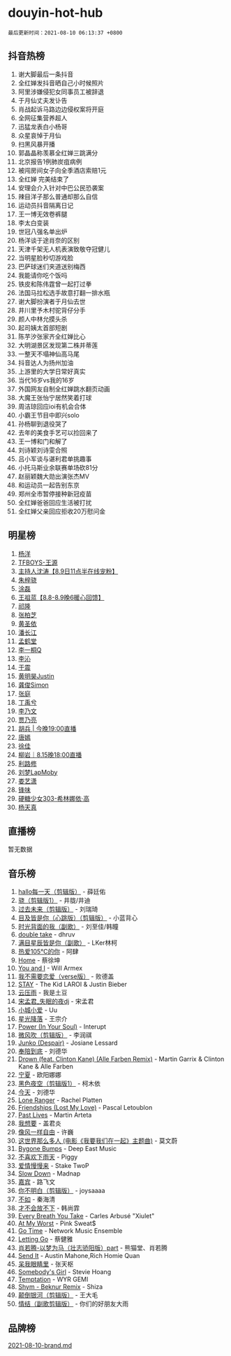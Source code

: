 # douyin-hot-hub

`最后更新时间：2021-08-10 06:13:37 +0800`

## 抖音热榜

1. 谢大脚最后一条抖音
1. 全红婵发抖音晒自己小时候照片
1. 阿里涉嫌侵犯女同事员工被辞退
1. 于月仙丈夫发讣告
1. 肖战起诉马路边边侵权案将开庭
1. 全网征集营养超人
1. 迅猛龙表白小杨哥
1. 众星哀悼于月仙
1. 扫黑风暴开播
1. 郭晶晶称羡慕全红婵三跳满分
1. 北京报告1例肺炭疽病例
1. 被闯房间女子向全季酒店索赔1元
1. 全红婵 完美结束了
1. 安理会介入针对中巴公民恐袭案
1. 辣目洋子那么普通却那么自信
1. 运动员抖音隔离日记
1. 王一博无效卷裤腿
1. 李太白变装
1. 世冠八强名单出炉
1. 杨洋谈于途肖奈的区别
1. 天津千架无人机表演致敬夺冠健儿
1. 当明星脸秒切游戏脸
1. 巴萨球迷们夹道送别梅西
1. 我能请你吃个饭吗
1. 铁皮和陈伟霆曾一起打过拳
1. 法国马拉松选手故意打翻一排水瓶
1. 谢大脚扮演者于月仙去世
1. 井川里予木村驼背仔分手
1. 颜人中林允摸头杀
1. 起司姨太首部短剧
1. 陈芋汐张家齐全红婵比心
1. 大明湖景区发现第二株并蒂莲
1. 一整天不塌神仙高马尾
1. 抖音达人为扬州加油
1. 上游里的大学日常好真实
1. 当代16岁vs我的16岁
1. 外国网友自制全红婵跳水翻页动画
1. 大魔王张怡宁居然笑着打球
1. 周洁琼回应ioi有机会合体
1. 小霸王节目中即兴solo
1. 孙杨聊到退役哭了
1. 去年的美食手艺可以捡回来了
1. 王一博和门和解了
1. 刘诗颖刘诗雯合照
1. 吕小军谈与谌利君单挑趣事
1. 小托马斯业余联赛单场砍81分
1. 赵丽颖魏大勋出演张杰MV
1. 和运动员一起告别东京
1. 郑州全市暂停接种新冠疫苗
1. 全红婵爸爸回应生活被打扰
1. 全红婵父亲回应拒收20万慰问金

## 明星榜

1. [杨洋](https://www.iesdouyin.com/share/user/87701259337?sec_uid=MS4wLjABAAAAOpJGiYjSCWcc2XSJ03nPGQtOdYc-Z3OAKHeJPu5yOs4)
1. [TFBOYS-王源](https://www.iesdouyin.com/share/user/1763236877960222?sec_uid=MS4wLjABAAAA8uXa2LCUpkwFjSFv9H3RhOb-po6C4-Djmjn-h6UaGKYbFcaFcIJhWcYH8WHKLo4b)
1. [主持人沈涛【8.9日11点半在线宠粉】](https://www.iesdouyin.com/share/user/81581456812?sec_uid=MS4wLjABAAAA1LvDahva_AR9xVugIzHUme0Kw7fux45QUjujq8q_I6A)
1. [朱梓骁](https://www.iesdouyin.com/share/user/64036627979?sec_uid=MS4wLjABAAAAap4V4ShgmTBxsTl5JgKYnkywnroBJKyLRxAFAUHsD_0)
1. [涂磊](https://www.iesdouyin.com/share/user/58078054954?sec_uid=MS4wLjABAAAAyj9GWtEMNtvyynBb2MaVe_nWeq0fkomuURHCHelaSAA)
1. [王祖蓝【8.8-8.9晚6暖心回馈】](https://www.iesdouyin.com/share/user/98351247903?sec_uid=MS4wLjABAAAAoHTl2cs7OqpyinoAiGghqplvqO2xtBNF1Q1eIuJv_Ww)
1. [祁隆](https://www.iesdouyin.com/share/user/77685110493?sec_uid=MS4wLjABAAAAa2w5GvplqTeWyGZpQSPnYECvTzKEmwKjP0iSRADvNqw)
1. [张柏芝](https://www.iesdouyin.com/share/user/83204842726829?sec_uid=MS4wLjABAAAAak8ElxZLmBZk6jessKl6pA3KEpkijlAr_Wdci_9DKXg)
1. [黄圣依](https://www.iesdouyin.com/share/user/93235016331?sec_uid=MS4wLjABAAAALjZMajz2zHBMrfYQqtRyKTMrU8G9XHrjw2FA8QGkNZE)
1. [潘长江](https://www.iesdouyin.com/share/user/110440451954?sec_uid=MS4wLjABAAAAdrflbPJfPSk27PjC7g8uMCKOS77e4zbvlZIIUNKDaog)
1. [孟鹤堂](https://www.iesdouyin.com/share/user/61886945408?sec_uid=MS4wLjABAAAANeH2KJkCqLcWg67snG8HZMXrSjXv_9jB6XMnSQ-JoF4)
1. [李一桐Q](https://www.iesdouyin.com/share/user/3812745345775134?sec_uid=MS4wLjABAAAAPAycCvya_yQvt99oAC5exV2SSKmJfcK4opQPRxPewCUFXRNBLtkugS0Q9-5JLzh4)
1. [李沁](https://www.iesdouyin.com/share/user/104979772835?sec_uid=MS4wLjABAAAAhcyXr1LoGVFpQfCHXATmfm3bBHogPhLhSk3-Mgfp26I)
1. [于震](https://www.iesdouyin.com/share/user/96439419199?sec_uid=MS4wLjABAAAAU9MrNhbXpHI3th2zwpxwGSv2Uitv1FlsWq7JrMUg034)
1. [黄明昊Justin](https://www.iesdouyin.com/share/user/101794044163?sec_uid=MS4wLjABAAAAmKwuuSO8BYz7pKgram7STRCgzdbdag78vNqQUFCYxH8)
1. [龚俊Simon](https://www.iesdouyin.com/share/user/86200478082?sec_uid=MS4wLjABAAAALrg3u74IgjC03_4MBSO00O03QkLHA0UjM5ejXvXDDm0)
1. [张庭](https://www.iesdouyin.com/share/user/98282802298?sec_uid=MS4wLjABAAAAmvx03_4dmvU4IouLcpVqVvabF3rgKym0WjOjLoVqPos)
1. [丁禹兮](https://www.iesdouyin.com/share/user/57257593483?sec_uid=MS4wLjABAAAAFRJqwRwtwDhrksz7XaV0BMN0mGHCxiGHRk1VTp6TBiU)
1. [李乃文](https://www.iesdouyin.com/share/user/59474270117?sec_uid=MS4wLjABAAAAXHUfFJab4UljWrDBmVbNPD0PmpFjG8a7TW1QzZ6G8-4)
1. [贾乃亮](https://www.iesdouyin.com/share/user/62226264798?sec_uid=MS4wLjABAAAAdblp-7Qqm7l3ySiwDsPzBWFQ1OOKMbbLLDAXS1x_zlY)
1. [胡兵 | 今晚19:00直播](https://www.iesdouyin.com/share/user/97248035156?sec_uid=MS4wLjABAAAAlRwVXiC0Jmnam79WPIWjuUdDx8eg_iqThXNf0pfyfdc)
1. [唐嫣](https://www.iesdouyin.com/share/user/94672106361?sec_uid=MS4wLjABAAAAltSRW8voN2up4b6iQ9N0svmWVqwfuNYBT01c7y3QHjI)
1. [徐佳](https://www.iesdouyin.com/share/user/87487212022?sec_uid=MS4wLjABAAAAHEfRxunhgwYuCPBN6ql-KhDtDCsUnFM40h-tJF7lGeA)
1. [柳岩｜8.15晚18:00直播](https://www.iesdouyin.com/share/user/2613650662?sec_uid=MS4wLjABAAAAYzvfhHu8gZaQ8Z0F9MGpjokYlNp13_KdW6eD6OLvaYg)
1. [利路修](https://www.iesdouyin.com/share/user/2576873821585006?sec_uid=MS4wLjABAAAA9IJrXchEz8Xapb7oxdgxQiLA1ZUf1u9jvZ3jet7tG1nqfqs7kuetAK11WLPM5JJ1)
1. [刘梦LapMoby](https://www.iesdouyin.com/share/user/73034611499?sec_uid=MS4wLjABAAAA4SzYAQ0SApCbJqgJVR_k7hnFzxj1nqimQKMw2GDivic)
1. [娄艺潇](https://www.iesdouyin.com/share/user/61002725169?sec_uid=MS4wLjABAAAAGxu-F8yjxt4E0lGFnaGnuL1m8gdvZYzmGeDmYZ12KJA)
1. [锋味](https://www.iesdouyin.com/share/user/84762447142?sec_uid=MS4wLjABAAAAnUiz_r6hk3SoCHsz6zi3oonBF5cVeCDL5YXTkp5TbEQ)
1. [硬糖少女303-希林娜依·高](https://www.iesdouyin.com/share/user/95749089363?sec_uid=MS4wLjABAAAAS0aIsMokcPv6UJ5jiag7DU02JrBctuaDmlzDfnA701w)
1. [杨天真](https://www.iesdouyin.com/share/user/85333818976?sec_uid=MS4wLjABAAAAB1lxLcDT1n51dY3jyB-VQACgN0gbYWGxvSdiE0DWYLY)

## 直播榜

暂无数据

## 音乐榜

1. [hallo每一天（剪辑版）](https://sf6-cdn-tos.douyinstatic.com/obj/tos-cn-ve-2774/0723042fced94f938344fffd1ee6aa00) - 薛廷佑
1. [骁（剪辑版1）](https://sf6-cdn-tos.douyinstatic.com/obj/tos-cn-ve-2774/f5e7b591f7bc490ca7c8b4c9887ba028) - 井胧/井迪
1. [过去未来（剪辑版）](https://sf3-cdn-tos.douyinstatic.com/obj/tos-cn-ve-2774/382c23fbfd5a4e43aa8d3d0fb9b5221f) - 刘瑞琦
1. [目及皆是你（心跳版）（剪辑版）]() - 小蓝背心
1. [时光背面的我（副歌）](https://sf3-cdn-tos.douyinstatic.com/obj/tos-cn-ve-2774/d5c634788d8245f796314952f28e1891) - 刘至佳/韩瞳
1. [double take](https://sf6-cdn-tos.douyinstatic.com/obj/tos-cn-ve-2774/4081f152bc964b34bd13a50c25d6b979) - dhruv
1. [满目星辰皆是你（副歌）](https://sf3-cdn-tos.douyinstatic.com/obj/tos-cn-ve-2774/f750c9d3284c45dd99ebf8d39f9dbe68) - LKer林柯
1. [热爱105°C的你](https://sf6-cdn-tos.douyinstatic.com/obj/tos-cn-ve-2774/c5e9fc4cfddc4726a87d35b4f9a1dbcb) - 阿肆
1. [Home](https://sf6-cdn-tos.douyinstatic.com/obj/tos-cn-ve-2774/e8293793761e4e58bbc4cd8730e2602b) - 蔡徐坤
1. [You and I](https://sf3-cdn-tos.douyinstatic.com/obj/tos-cn-ve-2774/6d41d079cdc24be0b6a3311869b3fa44) - Will Armex
1. [我不需要恋爱（verse版）](https://sf6-cdn-tos.douyinstatic.com/obj/tos-cn-ve-2774/8e57d05db16445caa69e56d50030ff8d) - 败德盖
1. [STAY](https://sf6-cdn-tos.douyinstatic.com/obj/tos-cn-ve-2774/888b40ee58934cae8d8ed1a96db93c57) - The Kid LAROI & Justin Bieber
1. [云压雨](https://sf6-cdn-tos.douyinstatic.com/obj/tos-cn-ve-2774/95294ec8d3534ccab5ea44f7abceaca5) - 我是土豆
1. [宋孟君_失眠的夜dj](https://sf3-cdn-tos.douyinstatic.com/obj/tos-cn-ve-2774/d2b238968cce401280af21ea0f297b94) - 宋孟君
1. [小城小爱]() - Uu
1. [星光降落](https://sf6-cdn-tos.douyinstatic.com/obj/tos-cn-ve-2774/69c2c0bdd07941bd875538ac21bdbcd4) - 王宗介
1. [Power (In Your Soul)](https://sf6-cdn-tos.douyinstatic.com/obj/tos-cn-ve-2774/fd7e24a379524831a3735ead41eb0f1f) - Interupt
1. [微风吹（剪辑版）](https://sf6-cdn-tos.douyinstatic.com/obj/tos-cn-ve-2774/13c7f1a894c1443baad9b835bcb8e4dd) - 李润祺
1. [Junko (Despair)](https://sf6-cdn-tos.douyinstatic.com/obj/tos-cn-ve-2774/adab90ad3b2b449a938d2c09e70b6643) - Josiane Lessard
1. [奉陪到底]() - 刘德华
1. [Drown (feat. Clinton Kane) (Alle Farben Remix)](https://sf6-cdn-tos.douyinstatic.com/obj/tos-cn-ve-2774/62db4107a5a24443a49ba989cba509c2) - Martin Garrix & Clinton Kane & Alle Farben
1. [宁夏]() - 欧阳娜娜
1. [黑色夜空（剪辑版1）](https://sf3-cdn-tos.douyinstatic.com/obj/tos-cn-ve-2774/7f9141b5833e42c98a09d3d0a889c014) - 柯木依
1. [今天]() - 刘德华
1. [Lone Ranger]() - Rachel Platten
1. [Friendships (Lost My Love)](https://sf3-cdn-tos.douyinstatic.com/obj/tos-cn-ve-2774/fbb4419b0f874a3c9e518aabc35a8495) - Pascal Letoublon
1. [Past Lives](https://sf6-cdn-tos.douyinstatic.com/obj/tos-cn-ve-2774/201a624b4b4f47d4ac8c895a2c7aeb32) - Martin Arteta
1. [我想要]() - 盖君炎
1. [像风一样自由](https://sf6-cdn-tos.douyinstatic.com/obj/tos-cn-ve-2774/4769ac21012d4458b1837d8c627db4e1) - 许巍
1. [这世界那么多人 (电影《我要我们在一起》主题曲)]() - 莫文蔚
1. [Bygone Bumps]() - Deep East Music
1. [不喜欢下雨天](https://sf3-cdn-tos.douyinstatic.com/obj/tos-cn-ve-2774/852e661ca674439691c7d22da173b963) - Piggy
1. [爱情慢慢来](https://sf3-cdn-tos.douyinstatic.com/obj/tos-cn-ve-2774/28c7f5aba8f24e70a45e8db8c3fce8a2) - Stake TwoP
1. [Slow Down](https://sf6-cdn-tos.douyinstatic.com/obj/tos-cn-ve-2774/233f8cbb64e84582942fed899ec76a41) - Madnap
1. [嘉宾](https://sf3-cdn-tos.douyinstatic.com/obj/tos-cn-ve-2774/dbca83ff9925425f8692a03c7f7dec0d) - 路飞文
1. [你不明白（剪辑版）](https://sf3-cdn-tos.douyinstatic.com/obj/tos-cn-ve-2774/4ae076e7b634435698f11da522331516) - joysaaaa
1. [不如]() - 秦海清
1. [才不会放不下]() - 韩尚霏
1. [Every Breath You Take](https://sf3-cdn-tos.douyinstatic.com/obj/tos-cn-ve-2774/58046ea1ace046738bbc23f1d84e8751) - Carles Arbusé "Xiulet"
1. [At My Worst](https://sf3-cdn-tos.douyinstatic.com/obj/tos-cn-ve-2774/e27c2d66fe624dd2a0d70f38698e2680) - Pink Sweat$
1. [Go Time](https://sf6-cdn-tos.douyinstatic.com/obj/tos-cn-ve-2774/923eb45a42244cc4aba41ebc3612bc1f) - Network Music Ensemble
1. [Letting Go]() - 蔡健雅
1. [肖若腾-以梦为马（壮志骄阳版）part](https://sf3-cdn-tos.douyinstatic.com/obj/tos-cn-ve-2774/5061926545d849e4b5b0e447ea9910b8) - 熊猫堂、肖若腾
1. [Send It](https://sf3-cdn-tos.douyinstatic.com/obj/tos-cn-ve-2774/45bdbf78005146529d550a75a4788eba) - Austin Mahone,Rich Homie Quan
1. [呆我眼睛里](https://sf3-cdn-tos.douyinstatic.com/obj/tos-cn-ve-2774/dec5dbd0ccec4f0581e9c2b2a25efc4d) - 张天枢
1. [Somebody's Girl](https://sf6-cdn-tos.douyinstatic.com/obj/tos-cn-ve-2774/1c1606c5bb40493a9ffe77142fc829bc) - Stevie Hoang
1. [Temptation](https://sf6-cdn-tos.douyinstatic.com/obj/tos-cn-ve-2774/529fd1351f1b4384b2eac3d7ab66aca5) - WYR GEMI
1. [Shym - Beknur Remix](https://sf6-cdn-tos.douyinstatic.com/obj/tos-cn-ve-2774/1542139e170b40e39d0b8e7bb56cabfd) - Shiza
1. [颠倒银河（剪辑版）](https://sf6-cdn-tos.douyinstatic.com/obj/tos-cn-ve-2774/a060809ab8704fdab3c37b51b2c63829) - 王大毛
1. [情结（副歌剪辑版）]() - 你们的好朋友大雨

## 品牌榜

[2021-08-10-brand.md](2021-08-10-brand.md)
